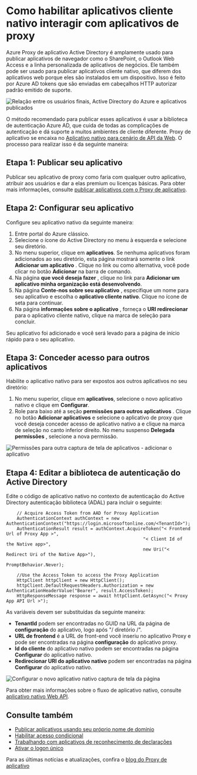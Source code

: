 <properties
    pageTitle="Como habilitar a publicação de aplicativos cliente nativo com aplicativos de proxy | Microsoft Azure"
    description="Discute como habilitar aplicativos cliente nativo para se comunicar com o Azure AD Application Proxy Connector para fornecer acesso remoto seguro a seus aplicativos de local."
    services="active-directory"
    documentationCenter=""
    authors="kgremban"
    manager="femila"
    editor=""/>

<tags
    ms.service="active-directory"
    ms.workload="identity"
    ms.tgt_pltfrm="na"
    ms.devlang="na"
    ms.topic="article"
    ms.date="06/22/2016"
    ms.author="kgremban"/>

# <a name="how-to-enable-native-client-apps-to-interact-with-proxy-applications"></a>Como habilitar aplicativos cliente nativo interagir com aplicativos de proxy

Azure Proxy de aplicativo Active Directory é amplamente usado para publicar aplicativos de navegador como o SharePoint, o Outlook Web Access e a linha personalizada de aplicativos de negócios. Ele também pode ser usado para publicar aplicativos cliente nativo, que diferem dos aplicativos web porque eles são instalados em um dispositivo. Isso é feito por Azure AD tokens que são enviadas em cabeçalhos HTTP autorizar padrão emitido de suporte.

![Relação entre os usuários finais, Active Directory do Azure e aplicativos publicados](./media/active-directory-application-proxy-native-client/richclientflow.png)

O método recomendado para publicar esses aplicativos é usar a biblioteca de autenticação Azure AD, que cuida de todas as complicações de autenticação e dá suporte a muitos ambientes de cliente diferente. Proxy de aplicativo se encaixa no [Aplicativo nativo para cenário de API da Web](active-directory-authentication-scenarios.md#native-application-to-web-api). O processo para realizar isso é da seguinte maneira:

## <a name="step-1-publish-your-application"></a>Etapa 1: Publicar seu aplicativo

Publicar seu aplicativo de proxy como faria com qualquer outro aplicativo, atribuir aos usuários e dar a elas premium ou licenças básicas. Para obter mais informações, consulte [publicar aplicativos com o Proxy de aplicativo](active-directory-application-proxy-publish.md).

## <a name="step-2-configure-your-application"></a>Etapa 2: Configurar seu aplicativo

Configure seu aplicativo nativo da seguinte maneira:

1. Entre portal do Azure clássico.
2. Selecione o ícone do Active Directory no menu à esquerda e selecione seu diretório.
3. No menu superior, clique em **aplicativos**. Se nenhuma aplicativos foram adicionados ao seu diretório, esta página mostrará somente o link **Adicionar um aplicativo** . Clique no link ou como alternativa, você pode clicar no botão **Adicionar** na barra de comando.
4. Na página **que você deseja fazer** , clique no link para **Adicionar um aplicativo minha organização está desenvolvendo**.
5. Na página **Conte-nos sobre seu aplicativo** , especifique um nome para seu aplicativo e escolha o **aplicativo cliente nativo**. Clique no ícone de seta para continuar.
6. Na página **informações sobre o aplicativo** , forneça o **URI redirecionar** para o aplicativo cliente nativo, clique na marca de seleção para concluir.

Seu aplicativo foi adicionado e você será levado para a página de início rápido para o seu aplicativo.

## <a name="step-3-grant-access-to-other-applications"></a>Etapa 3: Conceder acesso para outros aplicativos

Habilite o aplicativo nativo para ser expostos aos outros aplicativos no seu diretório:

1. No menu superior, clique em **aplicativos**, selecione o novo aplicativo nativo e clique em **Configurar**.
2. Role para baixo até a seção **permissões para outros aplicativos** . Clique no botão **Adicionar aplicativos** e selecione o aplicativo de proxy que você deseja conceder acesso de aplicativo nativo a e clique na marca de seleção no canto inferior direito. No menu suspenso **Delegada permissões** , selecione a nova permissão.

![Permissões para outra captura de tela de aplicativos - adicionar o aplicativo](./media/active-directory-application-proxy-native-client/delegate_native_app.png)

## <a name="step-4-edit-the-active-directory-authentication-library"></a>Etapa 4: Editar a biblioteca de autenticação do Active Directory

Edite o código de aplicativo nativo no contexto de autenticação do Active Directory autenticação biblioteca (ADAL) para incluir o seguinte:

        // Acquire Access Token from AAD for Proxy Application
        AuthenticationContext authContext = new AuthenticationContext("https://login.microsoftonline.com/<TenantId>");
        AuthenticationResult result = authContext.AcquireToken("< Frontend Url of Proxy App >",
                                                        "< Client Id of the Native app>",
                                                        new Uri("< Redirect Uri of the Native App>"),
                                                        PromptBehavior.Never);

        //Use the Access Token to access the Proxy Application
        HttpClient httpClient = new HttpClient();
        httpClient.DefaultRequestHeaders.Authorization = new AuthenticationHeaderValue("Bearer", result.AccessToken);
        HttpResponseMessage response = await httpClient.GetAsync("< Proxy App API Url >");

As variáveis devem ser substituídas da seguinte maneira:

- **TenantId** podem ser encontradas no GUID na URL da página de **configuração** do aplicativo, logo após "/ diretório /".
- **URL de frontend** é a URL de front-end você inseriu no aplicativo Proxy e pode ser encontradas na página **configuração** do aplicativo proxy.
- **Id do cliente** do aplicativo nativo podem ser encontradas na página **Configurar** do aplicativo nativo.
- **Redirecionar URI do aplicativo nativo** podem ser encontradas na página **Configurar** do aplicativo nativo.

![Configurar o novo aplicativo nativo captura de tela da página](./media/active-directory-application-proxy-native-client/new_native_app.png)

Para obter mais informações sobre o fluxo de aplicativo nativo, consulte [aplicativo nativo Web API](active-directory-authentication-scenarios.md#native-application-to-web-api).


## <a name="see-also"></a>Consulte também

- [Publicar aplicativos usando seu próprio nome de domínio](active-directory-application-proxy-custom-domains.md)
- [Habilitar acesso condicional](active-directory-application-proxy-conditional-access.md)
- [Trabalhando com aplicativos de reconhecimento de declarações](active-directory-application-proxy-claims-aware-apps.md)
- [Ativar o logon único](active-directory-application-proxy-sso-using-kcd.md)

Para as últimas notícias e atualizações, confira o [blog do Proxy de aplicativo](http://blogs.technet.com/b/applicationproxyblog/)
